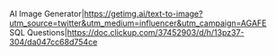 AI Image Generator|https://getimg.ai/text-to-image?utm_source=twitter&utm_medium=influencer&utm_campaign=AGAFE</br>
SQL Questions|https://doc.clickup.com/37452903/d/h/13pz37-304/da047cc68d754ce

